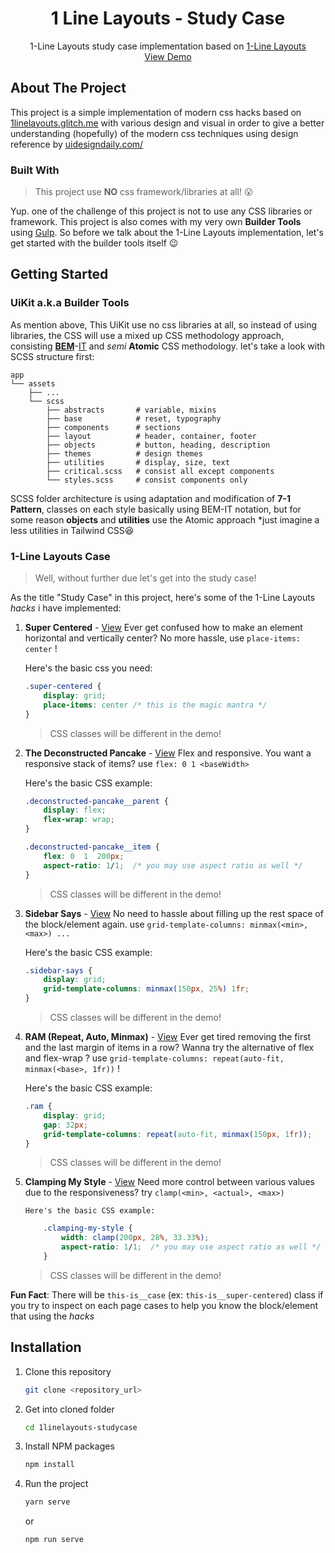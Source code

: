<div align="center">
  <h1 align="center">1 Line Layouts - Study Case</h1>
  <p align="center">
    1-Line Layouts study case implementation based on <a href="https://1linelayouts.glitch.me/">1-Line Layouts</a>
    <br />
    <a href="">View Demo</a>
  </p>
</div>


## About The Project
This project is a simple implementation of modern css hacks based on [1linelayouts.glitch.me](https://1linelayouts.glitch.me/) with various design and visual in order to give a better understanding (hopefully) of the modern css techniques using design reference by [uidesigndaily.com/](https://www.uidesigndaily.com/)

### Built With
> This project use **NO** css framework/libraries at all! :open_mouth:

Yup. one of the challenge of this project is not to use any CSS libraries or framework. This project is also comes with my very own **Builder Tools** using  [Gulp](https://gulpjs.com/). So before we talk about the 1-Line Layouts implementation, let's get started with the builder tools itself :wink:


## Getting Started

### UiKit a.k.a Builder Tools
As mention above, This UiKit use no css libraries at all, so instead of using libraries, the CSS will use a mixed up CSS methodology approach, consisting [**BEM**](http://getbem.com/naming/)-[IT](https://gist.github.com/stephenway/a6145d9b4430e8c55a77) and *semi* **Atomic** CSS methodology. let's take a look with SCSS structure first:

```
app
└── assets
	├── ...
	└── scss
		├── abstracts		# variable, mixins
		├── base			# reset, typography
		├── components		# sections
		├── layout			# header, container, footer
		├── objects			# button, heading, description 
		├── themes			# design themes
		├── utilities		# display, size, text
		├── critical.scss	# consist all except components
		└── styles.scss		# consist components only
```

SCSS folder architecture is using adaptation and modification of **7-1 Pattern**, classes on each style basically using BEM-IT notation, but for some reason **objects** and **utilities** use the Atomic approach *just imagine a less utilities in Tailwind CSS:satisfied:

### 1-Line Layouts Case
>Well, without further due let's get into the study case!

As the title "Study Case" in this project,  here's some of the 1-Line Layouts *hacks* i have implemented:

1.  **Super Centered** - [View]()
	Ever get confused how to make an element horizontal and vertically center?
	No more hassle, use `place-items: center` !

	Here's the basic css you need:
	```css
	.super-centered {
		display: grid;
		place-items: center /* this is the magic mantra */
	}
	```
	> CSS classes will be different in the demo!
2.  **The Deconstructed Pancake** - [View]()
	Flex and responsive. You want a responsive stack of items? use `flex: 0 1 <baseWidth>`
	
	Here's the basic CSS example:
	```css
	.deconstructed-pancake__parent {
		display: flex;
		flex-wrap: wrap;
	}
	
	.deconstructed-pancake__item {
		flex: 0  1  200px;
		aspect-ratio: 1/1;	/* you may use aspect ratio as well */
	}
	```
	> CSS classes will be different in the demo!

3.  **Sidebar Says** - [View]()
	No need to hassle about filling up the rest space of the block/element again. use `grid-template-columns: minmax(<min>, <max>) ...`
	
	Here's the basic CSS example:
	```css
	.sidebar-says {
		display: grid;
		grid-template-columns: minmax(150px, 25%) 1fr;
	}
	```
	> CSS classes will be different in the demo!
	
4.  **RAM (Repeat, Auto, Minmax)** - [View]()
		Ever get tired removing the first and the last margin of items in a row? Wanna try the alternative of flex and flex-wrap ? use `grid-template-columns: repeat(auto-fit, minmax(<base>, 1fr))` !

	Here's the basic CSS example:
	```css
	.ram {
		display: grid;
		gap: 32px;
		grid-template-columns: repeat(auto-fit, minmax(150px, 1fr));
	}
	```
	> CSS classes will be different in the demo!
	
5.  **Clamping My Style** - [View]()
	Need more control between various values due to the responsiveness? try `clamp(<min>, <actual>, <max>)`
	
		Here's the basic CSS example:
	```css
		.clamping-my-style {
			width: clamp(200px, 28%, 33.33%);
			aspect-ratio: 1/1;	/* you may use aspect ratio as well */
		}
	```
	> CSS classes will be different in the demo!
	
**Fun Fact**: There will be `this-is__case` (ex: `this-is__super-centered`) class if you try to inspect on each page cases to help you know the block/element that using the *hacks*

## Installation

1. Clone this repository
	```sh
	git clone <repository_url>	
	```
2. Get into cloned folder
	```sh
	cd 1linelayouts-studycase
	```
3. Install NPM packages
	```sh
	npm install
	```
4. Run the project
	```sh
	yarn serve
	```
	or
	```sh
	npm run serve
	```
